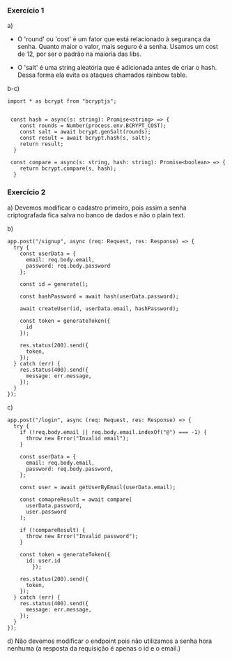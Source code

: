 ### Exercício 1

a) 

- O 'round' ou 'cost' é um fator que está relacionado à segurança da senha. Quanto maior o valor, mais seguro é a senha. Usamos um cost de 12, por ser o padrão na
maioria das libs.

- O 'salt' é uma string aleatória que é adicionada antes de criar o hash. Dessa forma ela evita os ataques chamados rainbow table.

b-c)

```
import * as bcrypt from "bcryptjs";


 const hash = async(s: string): Promise<string> => {
    const rounds = Number(process.env.BCRYPT_COST);
    const salt = await bcrypt.genSalt(rounds);
    const result = await bcrypt.hash(s, salt);
    return result;
  }

 const compare = async(s: string, hash: string): Promise<boolean> => {
    return bcrypt.compare(s, hash);
  }
```

### Exercício 2

a) Devemos modificar o cadastro primeiro, pois assim a senha criptografada fica salva no banco de dados e não o plain text.

b)

```
app.post("/signup", async (req: Request, res: Response) => {
  try {
    const userData = {
      email: req.body.email,
      password: req.body.password
    };
  
    const id = generate();

    const hashPassword = await hash(userData.password);

    await createUser(id, userData.email, hashPassword);

    const token = generateToken({
      id
    });

    res.status(200).send({
      token,
    });
  } catch (err) {
    res.status(400).send({
      message: err.message,
    });
  }
});
```

c)

```
app.post("/login", async (req: Request, res: Response) => {
  try {
    if (!req.body.email || req.body.email.indexOf("@") === -1) {
      throw new Error("Invalid email");
    }

    const userData = {
      email: req.body.email,
      password: req.body.password,
    };

    const user = await getUserByEmail(userData.email);

    const comapreResult = await compare(
      userData.password,
      user.password
    );

    if (!compareResult) {
      throw new Error("Invalid password");
    }

    const token = generateToken({
      id: user.id    
		});

    res.status(200).send({
      token,
    });
  } catch (err) {
    res.status(400).send({
      message: err.message,
    });
  }
});
```

d) Não devemos modificar o endpoint pois não utilizamos a senha hora nenhuma (a resposta da requisição é apenas o id e o email.)

